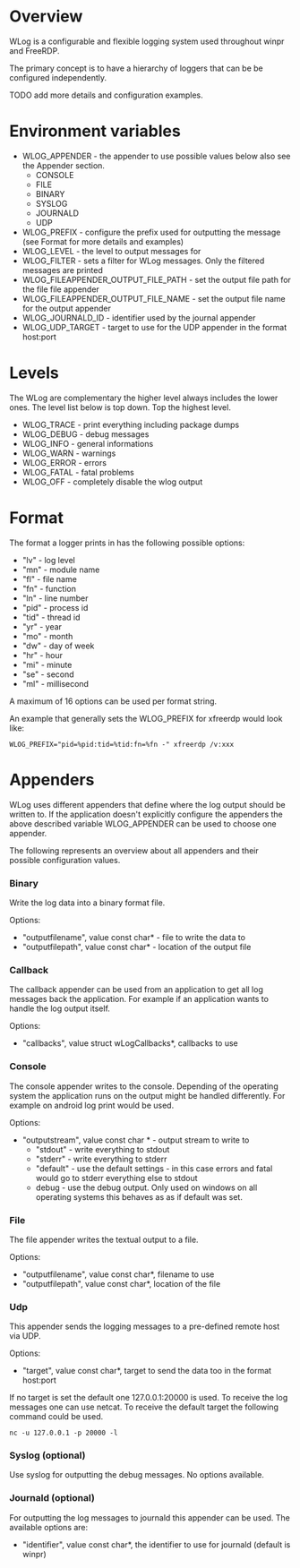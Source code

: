 # Overview

WLog is a configurable and flexible logging system used throughout winpr and
FreeRDP.

The primary concept is to have a hierarchy of loggers that can be be configured
independently.

TODO add more details and configuration examples.



# Environment variables

* WLOG_APPENDER  - the appender to use possible values below also see the Appender section.
  * CONSOLE
  * FILE
  * BINARY
  * SYSLOG
  * JOURNALD
  * UDP
* WLOG_PREFIX - configure the prefix used for outputting the message (see
  Format for more details and examples)
* WLOG_LEVEL - the level to output messages for
* WLOG_FILTER - sets a filter for WLog messages. Only the filtered messages are
printed
* WLOG_FILEAPPENDER_OUTPUT_FILE_PATH  - set the output file path for the file
file appender
* WLOG_FILEAPPENDER_OUTPUT_FILE_NAME - set the output file name for the output
appender
* WLOG_JOURNALD_ID - identifier used by the journal appender
* WLOG_UDP_TARGET - target to use for the UDP appender in the format host:port

# Levels

The WLog are complementary the higher level always includes the lower ones.
The level list below is top down. Top the highest level.

* WLOG_TRACE - print everything including package dumps
* WLOG_DEBUG - debug messages
* WLOG_INFO - general informations
* WLOG_WARN - warnings
* WLOG_ERROR - errors
* WLOG_FATAL - fatal problems
* WLOG_OFF - completely disable the wlog output


# Format

The format a logger prints in has the following possible options:

* "lv" - log level
* "mn" - module name
* "fl" - file name
* "fn" - function
* "ln" - line number
* "pid" - process id
* "tid" - thread id
* "yr" - year
* "mo" - month
* "dw" - day of week
* "hr" - hour
* "mi" - minute
* "se" - second
* "ml" - millisecond

A maximum of 16 options can be used per format string.

An example that generally sets the WLOG_PREFIX for xfreerdp would look like:
```
WLOG_PREFIX="pid=%pid:tid=%tid:fn=%fn -" xfreerdp /v:xxx
```

# Appenders

WLog uses different appenders that define where the log output should be written
to. If the application doesn't explicitly configure the appenders the above
described variable WLOG_APPENDER can be used to choose one appender.

The following represents an overview about all appenders and their possible
configuration values.

### Binary

Write the log data into a binary format file.

Options:
* "outputfilename", value const char* - file to write the data to
* "outputfilepath", value const char* - location of the output file

### Callback
The callback appender can be used from an application to get all log messages
back the application. For example if an application wants to handle the log
output itself.

Options:

* "callbacks", value struct wLogCallbacks*, callbacks to use

### Console

The console appender writes to the console. Depending of the operating system
the application runs on the output might be handled differently. For example
on android log print would be used.

Options:


* "outputstream", value const char * - output stream to write to
  * "stdout" - write everything to stdout
  * "stderr" - write everything to stderr
  * "default" - use the default settings - in this case errors and fatal would
  go to stderr everything else to stdout
  * debug - use the debug output. Only used on windows on all operating systems
  this behaves as as if default was set.

### File
The file appender writes the textual output to a file.

Options:

* "outputfilename", value const char*, filename to use
* "outputfilepath", value const char*, location of the file

### Udp

This appender sends the logging messages to a pre-defined remote host via UDP.

Options:

* "target", value const char*, target to send the data too in the format
host:port

If no target is set the default one 127.0.0.1:20000 is used. To receive the
log messages one can use netcat. To receive the default target the following
command could be used.
```
nc -u 127.0.0.1 -p 20000 -l
```

### Syslog (optional)

Use syslog for outputting the debug messages. No options available.

### Journald (optional)

For outputting the log messages to journald this appender can be used.
The available options are:

* "identifier", value const char*, the identifier to use for journald (default
  is winpr)

